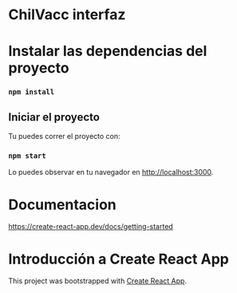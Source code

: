 # ChilVacc interfaz 

# Instalar las dependencias del proyecto

### `npm install`  

## Iniciar el  proyecto

Tu puedes correr el proyecto con:

### `npm start`

Lo puedes observar en tu navegador en [http://localhost:3000](http://localhost:3000).

# Documentacion 

https://create-react-app.dev/docs/getting-started

# Introducción a Create React App 

This project was bootstrapped with [Create React App](https://github.com/facebook/create-react-app).
